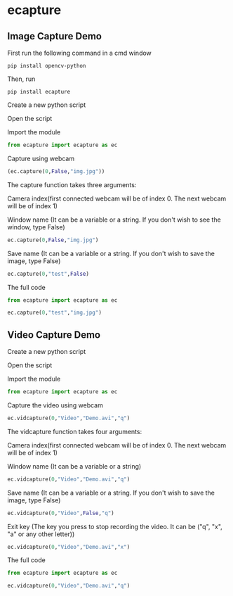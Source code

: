 # ecapture
## Image Capture Demo

First run the following command in a cmd window
~~~
pip install opencv-python
~~~

Then, run 
~~~
pip install ecapture
~~~
Create a new python script

Open the script

Import the module
~~~python
from ecapture import ecapture as ec
~~~ 
Capture using webcam
~~~python
(ec.capture(0,False,"img.jpg"))
~~~
The capture function takes three arguments:
  
  Camera index(first connected webcam will be of index 0. The next webcam will be of index 1)
  
  Window name (It can be a variable or a string. If you don't wish to see the window, type False)
   
   ~~~python
   ec.capture(0,False,"img.jpg")
   ~~~
  
  Save name (It can be a variable or a string. If you don't wish to save the image, type False)
  ~~~python
  ec.capture(0,"test",False)
  ~~~
The full code
~~~python
from ecapture import ecapture as ec

ec.capture(0,"test","img.jpg")
~~~
## Video Capture Demo
Create a new python script

Open the script

Import the module
~~~python
from ecapture import ecapture as ec
~~~ 
Capture the video using webcam
~~~python
ec.vidcapture(0,"Video","Demo.avi","q")
~~~
The vidcapture function takes four arguments:
  
  Camera index(first connected webcam will be of index 0. The next webcam will be of index 1)
  
  Window name (It can be a variable or a string)
   
   ~~~python
   ec.vidcapture(0,"Video","Demo.avi","q")
   ~~~
  
  Save name (It can be a variable or a string. If you don't wish to save the image, type False)
  ~~~python
  ec.vidcapture(0,"Video",False,"q")
  ~~~
  
  Exit key (The key you press to stop recording the video. It can be ("q", "x", "a" or any other letter))
  ~~~python
  ec.vidcapture(0,"Video","Demo.avi","x")
  ~~~
The full code
~~~python
from ecapture import ecapture as ec

ec.vidcapture(0,"Video","Demo.avi","q")
~~~
